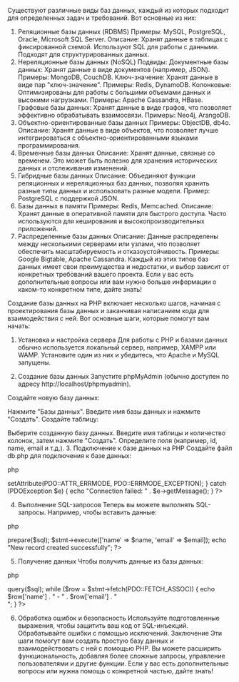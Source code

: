 Существуют различные виды баз данных, каждый из которых подходит для определенных задач и требований. Вот основные из них:

1. Реляционные базы данных (RDBMS)
Примеры: MySQL, PostgreSQL, Oracle, Microsoft SQL Server.
Описание: Хранят данные в таблицах с фиксированной схемой. Используют SQL для работы с данными. Подходят для структурированных данных.
2. Нереляционные базы данных (NoSQL)
Подвиды:
Документные базы данных: Хранят данные в виде документов (например, JSON). Примеры: MongoDB, CouchDB.
Ключ-значение: Хранят данные в виде пар "ключ-значение". Примеры: Redis, DynamoDB.
Колонковые: Оптимизированы для работы с большими объемами данных и высокими нагрузками. Примеры: Apache Cassandra, HBase.
Графовые базы данных: Хранят данные в виде графов, что позволяет эффективно обрабатывать взаимосвязи. Примеры: Neo4j, ArangoDB.
3. Объектно-ориентированные базы данных
Примеры: ObjectDB, db4o.
Описание: Хранят данные в виде объектов, что позволяет лучше интегрироваться с объектно-ориентированными языками программирования.
4. Временные базы данных
Описание: Хранят данные, связные со временем. Это может быть полезно для хранения исторических данных и отслеживания изменений.
5. Гибридные базы данных
Описание: Объединяют функции реляционных и нереляционных баз данных, позволяя хранить разные типы данных и использовать разные модели. Пример: PostgreSQL с поддержкой JSON.
6. Базы данных в памяти
Примеры: Redis, Memcached.
Описание: Хранят данные в оперативной памяти для быстрого доступа. Часто используются для кеширования и высокопроизводительных приложений.
7. Распределенные базы данных
Описание: Данные распределены между несколькими серверами или узлами, что позволяет обеспечить масштабируемость и отказоустойчивость. Примеры: Google Bigtable, Apache Cassandra.
Каждый из этих типов баз данных имеет свои преимущества и недостатки, и выбор зависит от конкретных требований вашего проекта. Если у вас есть дополнительные вопросы или вам нужно больше информации о каком-то конкретном типе, дайте знать!


Создание базы данных на PHP включает несколько шагов, начиная с проектирования базы данных и заканчивая написанием кода для взаимодействия с ней. Вот основные шаги, которые помогут вам начать:

1. Установка и настройка сервера
Для работы с PHP и базами данных обычно используется локальный сервер, например, XAMPP или WAMP. Установите один из них и убедитесь, что Apache и MySQL запущены.

2. Создание базы данных
Запустите phpMyAdmin (обычно доступен по адресу http://localhost/phpmyadmin).

Создайте новую базу данных:

Нажмите "Базы данных".
Введите имя базы данных и нажмите "Создать".
Создайте таблицу:

Выберите созданную базу данных.
Введите имя таблицы и количество колонок, затем нажмите "Создать".
Определите поля (например, id, name, email и т.д.).
3. Подключение к базе данных на PHP
Создайте файл db.php для подключения к базе данных:

php

<?php
$host = 'localhost';
$db = 'your_database_name';
$user = 'your_username';
$pass = 'your_password';

try {
    $pdo = new PDO("mysql:host=$host;dbname=$db", $user, $pass);
    $pdo->setAttribute(PDO::ATTR_ERRMODE, PDO::ERRMODE_EXCEPTION);
} catch (PDOException $e) {
    echo "Connection failed: " . $e->getMessage();
}
?>
4. Выполнение SQL-запросов
Теперь вы можете выполнять SQL-запросы. Например, чтобы вставить данные:

php

<?php
include 'db.php';

$name = 'John Doe';
$email = 'john@example.com';

$sql = "INSERT INTO users (name, email) VALUES (:name, :email)";
$stmt = $pdo->prepare($sql);
$stmt->execute(['name' => $name, 'email' => $email]);

echo "New record created successfully";
?>
5. Получение данных
Чтобы получить данные из базы данных:

php

<?php
include 'db.php';

$sql = "SELECT * FROM users";
$stmt = $pdo->query($sql);

while ($row = $stmt->fetch(PDO::FETCH_ASSOC)) {
    echo $row['name'] . " - " . $row['email'] . "<br>";
}
?>
6. Обработка ошибок и безопасность
Используйте подготовленные выражения, чтобы защитить ваш код от SQL-инъекций.
Обрабатывайте ошибки с помощью исключений.
Заключение
Эти шаги помогут вам создать простую базу данных и взаимодействовать с ней с помощью PHP. Вы можете расширить функциональность, добавляя более сложные запросы, управление пользователями и другие функции. Если у вас есть дополнительные вопросы или нужна помощь с конкретной частью, дайте знать!
